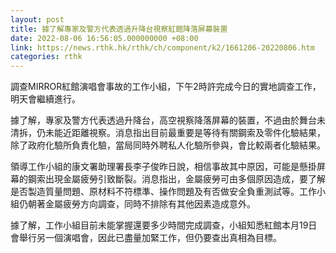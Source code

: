 ```yaml
---
layout: post
title: 據了解專家及警方代表透過升降台視察紅館降落屏幕裝置
date: 2022-08-06 16:56:05.000000000 +08:00
link: https://news.rthk.hk/rthk/ch/component/k2/1661206-20220806.htm
categories: rthk
---
```


調查MIRROR紅館演唱會事故的工作小組，下午2時許完成今日的實地調查工作，明天會繼續進行。

據了解，專家及警方代表透過升降台，高空視察降落屏幕的裝置，不過由於舞台未清拆，仍未能近距離視察。消息指出目前最重要是等待有關鋼索及零件化驗結果，除了政府化驗所負責化驗，當局同時外聘私人化驗所參與，會比較兩者化驗結果。

領導工作小組的康文署助理署長李子俊昨日說，相信事故其中原因，可能是懸掛屏幕的鋼索出現金屬疲勞引致斷裂。消息指出，金屬疲勞可由多個原因造成，要了解是否製造質量問題、原材料不符標準、操作問題及有否做安全負重測試等。工作小組仍朝著金屬疲勞方向調查，同時不排除有其他因素造成意外。

據了解，工作小組目前未能掌握還要多少時間完成調查，小組知悉紅館本月19日會舉行另一個演唱會，因此已盡量加緊工作，但仍要查出真相為目標。
